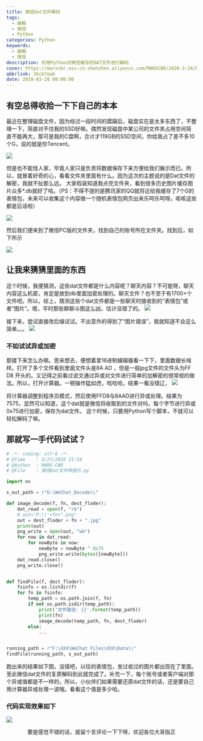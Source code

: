 ```yaml
---
title: 微信Dat文件解码
tags:
  - 破解
  - 微信
  - Python
categories: Python
keywords:
  - 破解
  - 微信
description: 利用Python对微信缓存的DAT文件进行解码
cover: https://marxcbr.oss-cn-shenzhen.aliyuncs.com/MARXCBR/2020-3-24/BogImages/1585032114547.png
abbrlink: 36cb7ea6
date: 2019-03-28 00:00:00
---
```


## 有空总得收拾一下下自己的本本

最近在整理磁盘文件，因为经过一段时间的蹂躏后，磁盘实在是太多东西了，不整理一下，简直对不住我的SSD好嘛。偶然发现磁盘中某公司的文件夹占用空间简直不能再大，那可是我的C盘啊，合计才119GB的SSD空间，你给我占了差不多10个G，说的就是你Tencent。

![](https://marxcbr.oss-cn-shenzhen.aliyuncs.com/MARXCBR/2019-3-28/微信Dat文件解码/1553763845852.png)

但是也不能怪人家，毕竟人家只是负责将数据保存下来方便给我们展示而已。所以，就冒着好奇的心，看看文件夹里面有什么。因为这次的主题说的是Dat文件的解密，我就不扯那么远。 大家假装知道我点完文件夹，看到很多历史图片缓存图片众多*.db就好了哈。（PS：不得不提的是腾讯家的QQ就将近给我缓存了7个G的表情包，未来可以收集这个内容做一个随机表情包网页出来乐呵乐呵呀。咳咳这些都是后话啦）

![](https://marxcbr.oss-cn-shenzhen.aliyuncs.com/MARXCBR/2020-3-24/BogImages/1585032348049.png)

然后我们便来到了微信PC版的文件夹，找到自己的账号所在文件夹。找到后，如下所示

![](https://marxcbr.oss-cn-shenzhen.aliyuncs.com/MARXCBR/2019-3-28/微信Dat文件解码/1553763834931.png)

## 让我来猜猜里面的东西

这个时候，我便猜测，这些dat文件都是什么内容呢？聊天内容？不可能呀，聊天内容这么机密，肯定是放到db里面加密处理的。聊天文件？也不至于有1700+个文件吧。所以，综上，猜测这些个dat文件都是一些聊天时接收到的“表情包”或者“图片”。嗯，平时那些群聊斗图这么凶，估计没错了的。
![](https://marxcbr.oss-cn-shenzhen.aliyuncs.com/MARXCBR/2019-3-28/微信Dat文件解码/1553763812076.png)

接下来，尝试直接改后缀试试。不出意外的得到了“图片错误”，我就知道不会这么简单。。。
![](https://marxcbr.oss-cn-shenzhen.aliyuncs.com/MARXCBR/2019-3-28/微信Dat文件解码/1553763909684.png)
### 不如试试异或加密
那接下来怎么办嘛。思来想去，便想着拿16进制编辑器看一下下，里面数据长啥样。打开了多个文件看到里面文件头是8A AD ，但是一般jpg文件的文件头为FF D8 开头的。又记得之前看过说文通过异或对文件进行简单的加解密的很常规的做法。所以，打开计算器。一顿操作猛如虎，哈哈哈，结果一看没错辽，
![](https://marxcbr.oss-cn-shenzhen.aliyuncs.com/MARXCBR/2019-3-28/微信Dat文件解码/1553763921427.png)

将计算器调整到程序员模式，然后使用FFD8与8AAD进行异或处理。结果为7575，显然可以知道，这个dat就是微信将收取到的文件对吗，每个字节进行异或0x75进行加密，保存为dat文件。
这个时候，只要用Python写个脚本，不就可以轻松解码了嘛。

## 那就写一手代码试试？



``` python
# -*- coding: utf-8 -*-
# @Time    : 3/27/2019 21:54
# @Author  : MARX·CBR
# @File    : 微信Dat文件转图片.py

import os

s_out_path = r"D:\WeChat_Decode\\"

def image_decode(f, fn, dest_floder):
    dat_read = open(f, "rb")
    # out='P:\\'+fn+".png"
    out = dest_floder + fn + ".jpg"
    print(out)
    png_write = open(out, "wb")
    for now in dat_read:
        for nowByte in now:
            newByte = nowByte ^ 0x75
            png_write.write(bytes([newByte]))
    dat_read.close()
    png_write.close()


def findFile(f, dest_floder):
    fsinfo = os.listdir(f)
    for fn in fsinfo:
        temp_path = os.path.join(f, fn)
        if not os.path.isdir(temp_path):
            print('文件路径: {}'.format(temp_path))
            print(fn)
            image_decode(temp_path, fn, dest_floder)
        else:
            ...


running_path = r"F:\XXX\WeChat Files\XXX\Data\\"
findFile(running_path, s_out_path)
```
跑出来的结果如下图，没错吧，以往的表情包，发过收过的图片都出现在了里面。
至此微信dat文件的复原解码到此就完成了。补充一下，每个账号或者客户端对那个异或值都是不一样的，所以，小伙伴们如果需要还原dat文件的话，还是要自己用计算器异或处理一波哦。看看这个值是多少哈。

### 代码实现效果如下

![](https://marxcbr.oss-cn-shenzhen.aliyuncs.com/MARXCBR/2019-3-28/微信Dat文件解码/1553763936147.png)



<center>要是感觉不错的话，就留个言评论一下下呀，欢迎各位大哥指正</center>